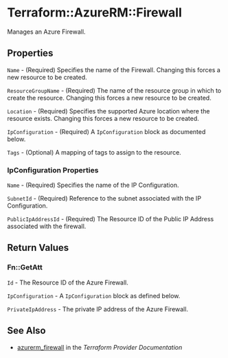 # Terraform::AzureRM::Firewall

Manages an Azure Firewall.

## Properties

`Name` - (Required) Specifies the name of the Firewall. Changing this forces a new resource to be created.

`ResourceGroupName` - (Required) The name of the resource group in which to create the resource. Changing this forces a new resource to be created.

`Location` - (Required) Specifies the supported Azure location where the resource exists. Changing this forces a new resource to be created.

`IpConfiguration` - (Required) A `IpConfiguration` block as documented below.

`Tags` - (Optional) A mapping of tags to assign to the resource.

### IpConfiguration Properties

`Name` - (Required) Specifies the name of the IP Configuration.

`SubnetId` - (Required) Reference to the subnet associated with the IP Configuration.

`PublicIpAddressId` - (Required) The Resource ID of the Public IP Address associated with the firewall.


## Return Values

### Fn::GetAtt

`Id` - The Resource ID of the Azure Firewall.

`IpConfiguration` - A `IpConfiguration` block as defined below.

`PrivateIpAddress` - The private IP address of the Azure Firewall.

## See Also

* [azurerm_firewall](https://www.terraform.io/docs/providers/azurerm/r/firewall.html) in the _Terraform Provider Documentation_